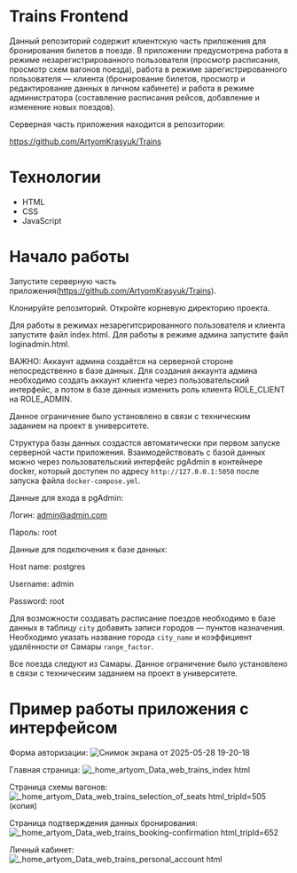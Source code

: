 # Trains Frontend

Данный репозиторий содержит клиентскую часть приложения для бронирования билетов в поезде.
В приложении предусмотрена работа в режиме незарегистрированного пользователя (просмотр расписания, просмотр схем вагонов поезда), 
работа в режиме зарегистрированного пользователя — клиента (бронирование билетов, просмотр и редактирование данных в личном кабинете) 
и работа в режиме администратора (составление расписания рейсов, добавление и изменение новых поездов).

Серверная часть приложения находится в репозитории:

https://github.com/ArtyomKrasyuk/Trains

# Технологии
- HTML
- CSS
- JavaScript

# Начало работы

Запустите серверную часть приложения(https://github.com/ArtyomKrasyuk/Trains).

Клонируйте репозиторий. Откройте корневую директорию проекта.

Для работы в режимах незарегитсрированного пользователя и клиента запустите файл index.html.
Для работы в режиме админа запустите файл loginadmin.html.

ВАЖНО: Аккаунт админа создаётся на серверной стороне непосредственно в базе данных. Для создания аккаунта админа необходимо создать аккаунт клиента через пользовательский интерфейс, 
а потом в базе данных изменить роль клиента ROLE_CLIENT на ROLE_ADMIN.

Данное ограничение было установлено в связи с техническим заданием на проект в университете.

Структура базы данных создастся автоматически при первом запуске серверной части приложения. Взаимодействовать с базой данных можно через пользовательский интерфейс pgAdmin в контейнере docker, который доступен по адресу `http://127.0.0.1:5050` после запуска файла `docker-compose.yml`.

Данные для входа в pgAdmin:

Логин: admin@admin.com

Пароль: root

Данные для подключения к базе данных:

Host name: postgres

Username: admin

Password: root

Для возможности создавать расписание поездов необходимо в базе данных в таблицу `city` добавить записи городов — пунктов назначения. Необходимо указать название города `city_name` и коэффициент удалённости от Самары `range_factor`.

Все поезда следуют из Самары. Данное ограничение было установлено в связи с техническим заданием на проект в университете.

# Пример работы приложения с интерфейсом

Форма авторизации:
![Снимок экрана от 2025-05-28 19-20-18](https://github.com/user-attachments/assets/2ff44059-9279-4e8b-b8fd-7823064d07d9)

Главная страница:
![_home_artyom_Data_web_trains_index html](https://github.com/user-attachments/assets/9985d516-48bc-4033-9261-e341dd59e276)

Страница схемы вагонов:
![_home_artyom_Data_web_trains_selection_of_seats html_tripId=505 (копия)](https://github.com/user-attachments/assets/198c4c02-ed7f-4d0b-aac4-f0d8675c046c)

Страница подтверждения данных бронирования:
![_home_artyom_Data_web_trains_booking-confirmation html_tripId=652](https://github.com/user-attachments/assets/66f7e81f-7d24-462d-b854-c9c70f0c47de)

Личный кабинет:
![_home_artyom_Data_web_trains_personal_account html](https://github.com/user-attachments/assets/7c051365-d026-42ec-ae87-021d343cb1e5)
